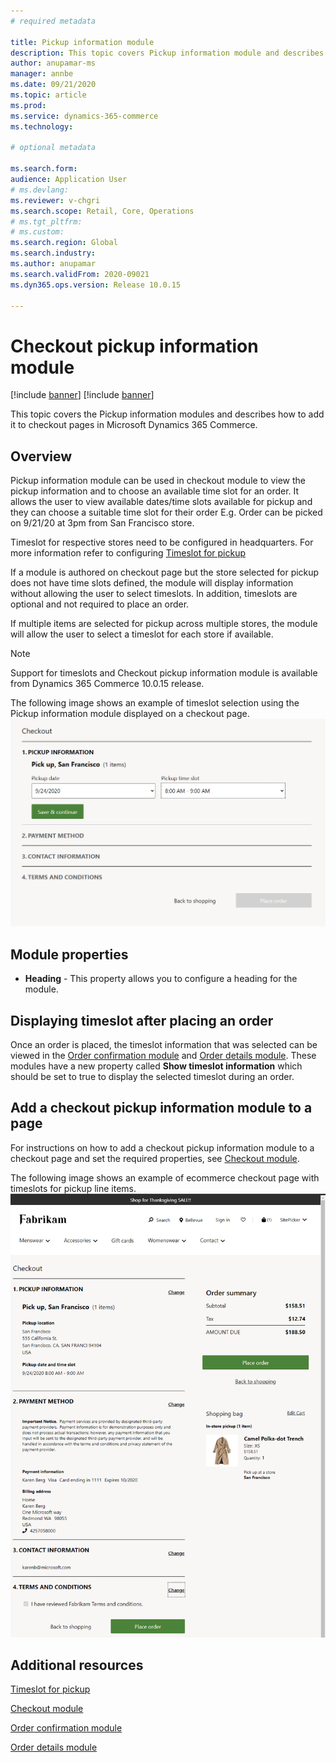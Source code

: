 ```yaml
---
# required metadata

title: Pickup information module
description: This topic covers Pickup information module and describes how to add them to site pages in Microsoft Dynamics 365 Commerce.
author: anupamar-ms
manager: annbe
ms.date: 09/21/2020
ms.topic: article
ms.prod: 
ms.service: dynamics-365-commerce
ms.technology: 

# optional metadata

ms.search.form:  
audience: Application User
# ms.devlang: 
ms.reviewer: v-chgri
ms.search.scope: Retail, Core, Operations
# ms.tgt_pltfrm: 
# ms.custom: 
ms.search.region: Global
ms.search.industry: 
ms.author: anupamar
ms.search.validFrom: 2020-09021
ms.dyn365.ops.version: Release 10.0.15

---
```


# Checkout pickup information module

[!include [banner](includes/banner.md)]
[!include [banner](includes/preview-banner.md)]

This topic covers the Pickup information modules and describes how to add it to checkout pages in Microsoft Dynamics 365 Commerce.

## Overview

Pickup information module can be used in checkout module to view the pickup information  and to choose an available time slot for an order. It allows the user to view available dates/time slots available for pickup and they can choose a suitable time slot for their order E.g. Order can be picked on 9/21/20 at 3pm from San Francisco store. 

Timeslot for respective stores need to be configured in headquarters. For more information refer to configuring [Timeslot for pickup](./dev-itpro/curbside_pickup_timeslot.md)

If a module is authored on checkout page but the store selected for pickup does not have time slots defined, the module will display information without allowing the user to select timeslots. In addition, timeslots are optional and not required to place an order.

If multiple items are selected for pickup across multiple stores, the module will allow the user to select a timeslot for each store if available.

> [!NOTE]
> Support for timeslots and Checkout pickup information module is available from Dynamics 365 Commerce 10.0.15 release.

The following image shows an example of timeslot selection using the Pickup information module displayed on a checkout page.
![Example of a Checkout pickup information module](./dev-itpro/media/Curbside_timeslot_eCommerce.PNG)

## Module properties

- **Heading** - This property allows you to configure a heading for the module.

## Displaying timeslot after placing an order
Once an order is placed, the timeslot information that was selected can be viewed in the [Order confirmation module](order-confirmation-module.md) and [Order details module](account-management.md). These modules have a new property called **Show timeslot information** which should be set to true to display the selected timeslot during an order.

## Add a checkout pickup information module to a page

For instructions on how to add a checkout pickup information module to a checkout page and set the required properties, see [Checkout module](add-checkout-module.md).

The following image shows an example of ecommerce checkout page with timeslots for pickup line items.
![Example of a Checkout pickup information module](./dev-itpro/media/Curbside_timeslot_eCommerce_checkoutsummary.PNG)

## Additional resources

[Timeslot for pickup](./dev-itpro/curbside_pickup_timeslot.md)

[Checkout module](add-checkout-module.md)

[Order confirmation module](order-confirmation-module.md) 

[Order details module](account-management.md)
